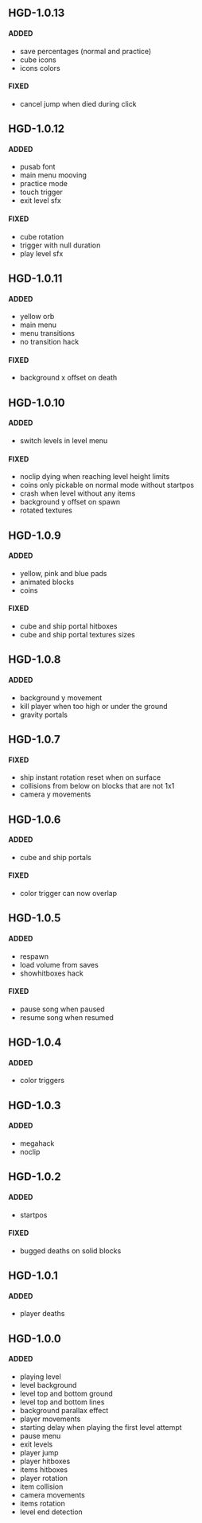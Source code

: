 ## HGD-1.0.13
#### ADDED
- save percentages (normal and practice)
- cube icons
- icons colors
#### FIXED
- cancel jump when died during click

## HGD-1.0.12
#### ADDED
- pusab font
- main menu mooving
- practice mode
- touch trigger 
- exit level sfx
#### FIXED
- cube rotation
- trigger with null duration
- play level sfx

## HGD-1.0.11
#### ADDED
- yellow orb
- main menu
- menu transitions
- no transition hack
#### FIXED
- background x offset on death

## HGD-1.0.10
#### ADDED
- switch levels in level menu
#### FIXED
- noclip dying when reaching level height limits
- coins only pickable on normal mode without startpos
- crash when level without any items
- background y offset on spawn
- rotated textures

## HGD-1.0.9
#### ADDED
- yellow, pink and blue pads
- animated blocks
- coins
#### FIXED
- cube and ship portal hitboxes
- cube and ship portal textures sizes

## HGD-1.0.8
#### ADDED
- background y movement
- kill player when too high or under the ground
- gravity portals

## HGD-1.0.7
#### FIXED
- ship instant rotation reset when on surface
- collisions from below on blocks that are not 1x1
- camera y movements

## HGD-1.0.6
#### ADDED
- cube and ship portals
#### FIXED
- color trigger can now overlap

## HGD-1.0.5
#### ADDED
- respawn
- load volume from saves
- showhitboxes hack
#### FIXED
- pause song when paused
- resume song when resumed

## HGD-1.0.4
#### ADDED
- color triggers

## HGD-1.0.3
#### ADDED
- megahack
- noclip

## HGD-1.0.2
#### ADDED
- startpos
#### FIXED
- bugged deaths on solid blocks

## HGD-1.0.1
#### ADDED
- player deaths

## HGD-1.0.0
#### ADDED
- playing level
- level background
- level top and bottom ground
- level top and bottom lines
- background parallax effect
- player movements
- starting delay when playing the first level attempt
- pause menu
- exit levels
- player jump
- player hitboxes
- items hitboxes
- player rotation
- item collision
- camera movements
- items rotation
- level end detection
